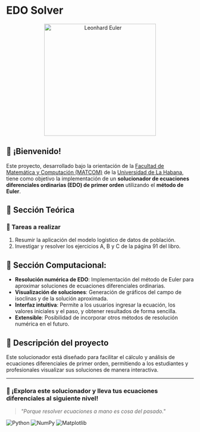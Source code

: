 # EDO Solver

<p align="center">
  <img src="https://www.myartprints.co.uk/kunst/emanuel_handmann/Portraet-Mathematiker.jpg" alt="Leonhard Euler" width="300">
</p>

## 🙂 ¡Bienvenido!

Este proyecto, desarrollado bajo la orientación de la [Facultad de Matemática y Computación (MATCOM)](https://matcom.uh.cu/) de la [Universidad de La Habana](https://www.uh.cu/inicio/), tiene como objetivo la implementación de un **solucionador de ecuaciones diferenciales ordinarias (EDO) de primer orden** utilizando el **método de Euler**.

## 📖 Sección Teórica

### 📌 Tareas a realizar
1. Resumir la aplicación del modelo logístico de datos de población.
2. Investigar y resolver los ejercicios A, B y C de la página 91 del libro.

## 📝 Sección Computacional:

- **Resolución numérica de EDO**: Implementación del método de Euler para aproximar soluciones de ecuaciones diferenciales ordinarias.
- **Visualización de soluciones**: Generación de gráficos del campo de isoclinas y de la solución aproximada.
- **Interfaz intuitiva**: Permite a los usuarios ingresar la ecuación, los valores iniciales y el paso, y obtener resultados de forma sencilla.
- **Extensible**: Posibilidad de incorporar otros métodos de resolución numérica en el futuro.

## 🎯 Descripción del proyecto

Este solucionador está diseñado para facilitar el cálculo y análisis de ecuaciones diferenciales de primer orden, permitiendo a los estudiantes y profesionales visualizar sus soluciones de manera interactiva.

---
### 🚀 ¡Explora este solucionador y lleva tus ecuaciones diferenciales al siguiente nivel!

> _"Porque resolver ecuaciones a mano es cosa del pasado."_

![Python](https://img.shields.io/badge/Python-3776AB?style=for-the-badge&logo=python&logoColor=white)
![NumPy](https://img.shields.io/badge/NumPy-013243?style=for-the-badge&logo=numpy&logoColor=white)
![Matplotlib](https://img.shields.io/badge/Matplotlib-11557C?style=for-the-badge&logo=python&logoColor=white)

